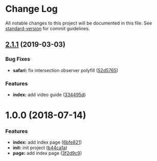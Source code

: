 # Change Log

All notable changes to this project will be documented in this file. See [standard-version](https://github.com/conventional-changelog/standard-version) for commit guidelines.

## [2.1.1](http://git.annatarhe.com/annatarhe/kindle.annatarhe.com/compare/v2.1.0...v2.1.1) (2019-03-03)


### Bug Fixes

* **safari:** fix intersection observer polyfill ([52d5765](http://git.annatarhe.com/annatarhe/kindle.annatarhe.com/commits/52d5765))


### Features

* **index:** add video guide ([334495d](http://git.annatarhe.com/annatarhe/kindle.annatarhe.com/commits/334495d))



<a name="1.0.0"></a>
# 1.0.0 (2018-07-14)


### Features

* **index:** add index page ([6bfe821](http://git.annatarhe.com/annatarhe/kindle.annatarhe.com/commits/6bfe821))
* **init:** init project ([b44ca1a](http://git.annatarhe.com/annatarhe/kindle.annatarhe.com/commits/b44ca1a))
* **page:** add index page ([3f2d9c9](http://git.annatarhe.com/annatarhe/kindle.annatarhe.com/commits/3f2d9c9))
